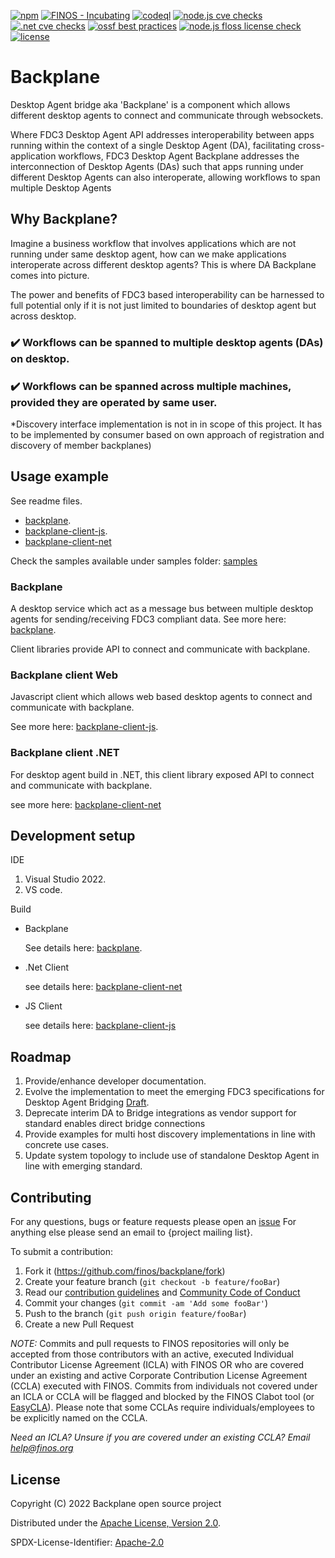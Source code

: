 [![npm](https://img.shields.io/npm/v/@finos/fdc3-backplane-client)](https://www.npmjs.com/package/@finos/fdc3-backplane-client)
[![FINOS - Incubating](https://cdn.jsdelivr.net/gh/finos/contrib-toolbox@master/images/badge-incubating.svg)](https://community.finos.org/docs/governance/Software-Projects/stages/incubating)
[![codeql](https://github.com/finos/backplane/actions/workflows/codeql.yml/badge.svg)](https://github.com/finos/backplane/actions/workflows/codeql.yml)
[![node.js cve checks](https://github.com/finos/backplane/actions/workflows/node-cve-scanning.yml/badge.svg)](https://github.com/finos/backplane/actions/workflows/node-cve-scanning.yml) 
[![.net cve checks](https://github.com/finos/backplane/actions/workflows/dotnet-cve-scanning.yml/badge.svg)](https://github.com/finos/backplane/actions/workflows/dotnet-cve-scanning.yml)
[![ossf best practices](https://bestpractices.coreinfrastructure.org/projects/6700/badge)](https://bestpractices.coreinfrastructure.org/projects/6700)
[![node.js floss license check](https://github.com/finos/backplane/actions/workflows/node-license-scanning.yml/badge.svg)](https://github.com/finos/backplane/actions/workflows/node-license-scanning.yml)
[![license](https://img.shields.io/badge/License-Apache%202.0-blue.svg)](https://opensource.org/licenses/Apache-2.0)

# Backplane

Desktop Agent bridge aka 'Backplane' is a component which allows different desktop agents to connect and communicate through websockets.

Where FDC3 Desktop Agent API addresses interoperability between apps running within the context of a single Desktop Agent (DA), facilitating cross-application workflows, FDC3 Desktop Agent Backplane addresses the interconnection of Desktop Agents (DAs) such that apps running under different Desktop Agents can also interoperate, allowing workflows to span multiple Desktop Agents

## Why Backplane?

Imagine a business workflow that involves applications which are not running under same desktop agent, how can we make applications interoperate across different desktop agents? This is where DA Backplane comes into picture.

The power and benefits of FDC3 based interoperability can be harnessed to full potential only if it is not just limited to boundaries of desktop agent but across desktop.

### ✔️ Workflows can be spanned to multiple desktop agents (DAs) on desktop.

### ✔️ Workflows can be spanned across multiple machines, provided they are operated by same user.

\*Discovery interface implementation is not in in scope of this project. It has to be implemented by consumer based on own approach of registration and discovery of member backplanes)

## Usage example

See readme files.

- [backplane](./src/Finos.Fdc3.Backplane/Readme.md).
- [backplane-client-js](./src/Finos.Fdc3.Backplane.Client.JS/README.md).
- [backplane-client-net](./src/Finos.Fdc3.Backplane.Client/Readme.md)

Check the samples available under samples folder: [samples](./samples/)

### Backplane

A desktop service which act as a message bus between multiple desktop agents for sending/receiving FDC3 compliant data.
See more here: [backplane](./src/Finos.Fdc3.Backplane/Readme.md).

Client libraries provide API to connect and communicate with backplane.

### Backplane client Web

Javascript client which allows web based desktop agents to connect and communicate with backplane.

See more here: [backplane-client-js](./src/Finos.Fdc3.Backplane.Client.JS/README.md).

### Backplane client .NET

For desktop agent build in .NET, this client library exposed API to connect and communicate with backplane.

see more here: [backplane-client-net](./src/Finos.Fdc3.Backplane.Client/Readme.md)

## Development setup

IDE

1.  Visual Studio 2022.
2.  VS code.

Build

- Backplane

  See details here: [backplane](./src/Finos.Fdc3.Backplane/Readme.md).

- .Net Client

  see details here: [backplane-client-net](./src/Finos.Fdc3.Backplane.Client/Readme.md)

- JS Client

  see details here: [backplane-client-js](./src/Finos.Fdc3.Backplane.Client.JS/README.md)

## Roadmap

1. Provide/enhance developer documentation.
2. Evolve the implementation to meet the emerging FDC3 specifications for Desktop Agent Bridging [Draft](https://github.com/finos/FDC3/blob/544-Desktop-Agent-Bridging-Proposal/docs/api-bridging/spec.md).
3. Deprecate interim DA to Bridge integrations as vendor support for standard enables direct bridge connections
4. Provide examples for multi host discovery implementations in line with concrete use cases.
5. Update system topology to include use of standalone Desktop Agent in line with emerging standard.

## Contributing

For any questions, bugs or feature requests please open an [issue](https://github.com/finos/backplane/issues)
For anything else please send an email to {project mailing list}.

To submit a contribution:

1. Fork it (<https://github.com/finos/backplane/fork>)
2. Create your feature branch (`git checkout -b feature/fooBar`)
3. Read our [contribution guidelines](.github/CONTRIBUTING.md) and [Community Code of Conduct](https://www.finos.org/code-of-conduct)
4. Commit your changes (`git commit -am 'Add some fooBar'`)
5. Push to the branch (`git push origin feature/fooBar`)
6. Create a new Pull Request

_NOTE:_ Commits and pull requests to FINOS repositories will only be accepted from those contributors with an active, executed Individual Contributor License Agreement (ICLA) with FINOS OR who are covered under an existing and active Corporate Contribution License Agreement (CCLA) executed with FINOS. Commits from individuals not covered under an ICLA or CCLA will be flagged and blocked by the FINOS Clabot tool (or [EasyCLA](https://community.finos.org/docs/governance/Software-Projects/easycla)). Please note that some CCLAs require individuals/employees to be explicitly named on the CCLA.

_Need an ICLA? Unsure if you are covered under an existing CCLA? Email [help@finos.org](mailto:help@finos.org)_

## License

Copyright (C) 2022 Backplane open source project

Distributed under the [Apache License, Version 2.0](http://www.apache.org/licenses/LICENSE-2.0).

SPDX-License-Identifier: [Apache-2.0](https://spdx.org/licenses/Apache-2.0)
